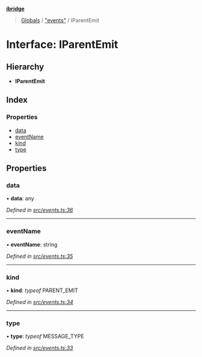 **[ibridge](../README.md)**

> [Globals](../globals.md) / ["events"](../modules/_events_.md) / IParentEmit

# Interface: IParentEmit

## Hierarchy

* **IParentEmit**

## Index

### Properties

* [data](_events_.iparentemit.md#data)
* [eventName](_events_.iparentemit.md#eventname)
* [kind](_events_.iparentemit.md#kind)
* [type](_events_.iparentemit.md#type)

## Properties

### data

•  **data**: any

*Defined in [src/events.ts:36](https://github.com/franleplant/ibridge/blob/f2182af/src/events.ts#L36)*

___

### eventName

•  **eventName**: string

*Defined in [src/events.ts:35](https://github.com/franleplant/ibridge/blob/f2182af/src/events.ts#L35)*

___

### kind

•  **kind**: *typeof* PARENT\_EMIT

*Defined in [src/events.ts:34](https://github.com/franleplant/ibridge/blob/f2182af/src/events.ts#L34)*

___

### type

•  **type**: *typeof* MESSAGE\_TYPE

*Defined in [src/events.ts:33](https://github.com/franleplant/ibridge/blob/f2182af/src/events.ts#L33)*
